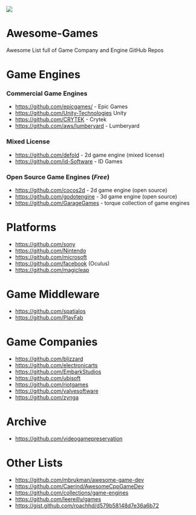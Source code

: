 
![](https://raw.githubusercontent.com/sindresorhus/awesome/62888a9d0b49b84942794cfdffe644d09531f9e0/media/logo.svg)

# Awesome-Games
Awesome List full of Game Company and Engine GitHub Repos



# Game Engines
### Commercial Game Engines
- https://github.com/epicgames/ - Epic Games 
- https://github.com/Unity-Technologies Unity 
- https://github.com/CRYTEK - Crytek
- https://github.com/aws/lumberyard - Lumberyard

### Mixed License
- https://github.com/defold - 2d game engine (mixed license)
- https://github.com/id-Software - ID Games

### Open Source Game Engines (_Free_)
- https://github.com/cocos2d - 2d game engine (open source)
- https://github.com/godotengine - 3d game engine (open source)
- https://github.com/GarageGames - torque collection of game engines

# Platforms
- https://github.com/sony
- https://github.com/Nintendo
- https://github.com/microsoft
- https://github.com/facebook (Oculus)
- https://github.com/magicleap

# Game Middleware
- https://github.com/spatialos
- https://github.com/PlayFab 

# Game Companies
- https://github.com/blizzard
- https://github.com/electronicarts
- https://github.com/EmbarkStudios
- https://github.com/ubisoft 
- https://github.com/riotgames
- https://github.com/valvesoftware
- https://github.com/zynga

# Archive

- https://github.com/videogamepreservation

# Other Lists
- https://github.com/mbrukman/awesome-game-dev
- https://github.com/Caerind/AwesomeCppGameDev
- https://github.com/collections/game-engines 
- https://github.com/leereilly/games
- https://gist.github.com/roachhd/d579b58148d7e36a6b72

